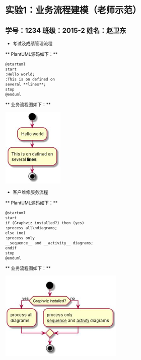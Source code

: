 # 实验1：业务流程建模（老师示范）

## 学号：1234  班级：2015-2  姓名：赵卫东

- 考试及成绩管理流程

** PlantUML源码如下：**

``` flow1
@startuml
start
:Hello world;
:This is on defined on
several **lines**;
stop
@enduml
```

** 业务流程图如下：**

![flow1](flow1.jpg)

- 客户维修服务流程

** PlantUML源码如下：**

``` flow2
@startuml
start
if (Graphviz installed?) then (yes)
:process all\ndiagrams;
else (no)
:process only
__sequence__ and __activity__ diagrams;
endif
stop
@enduml
```

** 业务流程图如下：**

![flow2](flow2.jpg)